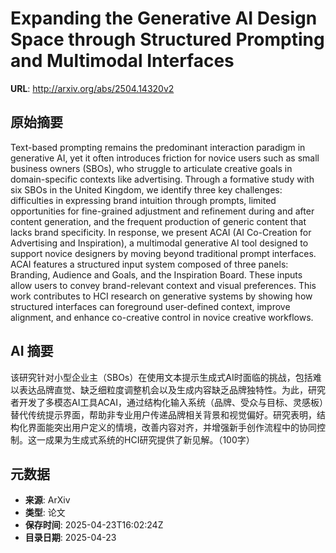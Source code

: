 # Expanding the Generative AI Design Space through Structured Prompting and Multimodal Interfaces

**URL**: http://arxiv.org/abs/2504.14320v2

## 原始摘要

Text-based prompting remains the predominant interaction paradigm in
generative AI, yet it often introduces friction for novice users such as small
business owners (SBOs), who struggle to articulate creative goals in
domain-specific contexts like advertising. Through a formative study with six
SBOs in the United Kingdom, we identify three key challenges: difficulties in
expressing brand intuition through prompts, limited opportunities for
fine-grained adjustment and refinement during and after content generation, and
the frequent production of generic content that lacks brand specificity. In
response, we present ACAI (AI Co-Creation for Advertising and Inspiration), a
multimodal generative AI tool designed to support novice designers by moving
beyond traditional prompt interfaces. ACAI features a structured input system
composed of three panels: Branding, Audience and Goals, and the Inspiration
Board. These inputs allow users to convey brand-relevant context and visual
preferences. This work contributes to HCI research on generative systems by
showing how structured interfaces can foreground user-defined context, improve
alignment, and enhance co-creative control in novice creative workflows.


## AI 摘要

该研究针对小型企业主（SBOs）在使用文本提示生成式AI时面临的挑战，包括难以表达品牌直觉、缺乏细粒度调整机会以及生成内容缺乏品牌独特性。为此，研究者开发了多模态AI工具ACAI，通过结构化输入系统（品牌、受众与目标、灵感板）替代传统提示界面，帮助非专业用户传递品牌相关背景和视觉偏好。研究表明，结构化界面能突出用户定义的情境，改善内容对齐，并增强新手创作流程中的协同控制。这一成果为生成式系统的HCI研究提供了新见解。（100字）

## 元数据

- **来源**: ArXiv
- **类型**: 论文
- **保存时间**: 2025-04-23T16:02:24Z
- **目录日期**: 2025-04-23

